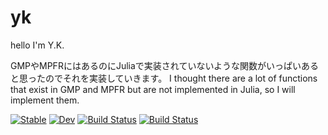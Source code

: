 # yk

hello I'm Y.K.

GMPやMPFRにはあるのにJuliaで実装されていないような関数がいっぱいあると思ったのでそれを実装していきます。
I thought there are a lot of functions that exist in GMP and MPFR but are not implemented in Julia, so I will implement them.


[![Stable](https://img.shields.io/badge/docs-stable-blue.svg)](https://YuttariKanata.github.io/yk.jl/stable/)
[![Dev](https://img.shields.io/badge/docs-dev-blue.svg)](https://YuttariKanata.github.io/yk.jl/dev/)
[![Build Status](https://github.com/YuttariKanata/yk.jl/actions/workflows/CI.yml/badge.svg?branch=master)](https://github.com/YuttariKanata/yk.jl/actions/workflows/CI.yml?query=branch%3Amaster)
[![Build Status](https://app.travis-ci.com/YuttariKanata/yk.jl.svg?branch=master)](https://app.travis-ci.com/YuttariKanata/yk.jl)
